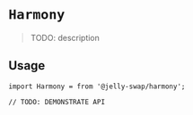 # `Harmony`

> TODO: description

## Usage

```
import Harmony = from '@jelly-swap/harmony';

// TODO: DEMONSTRATE API
```
